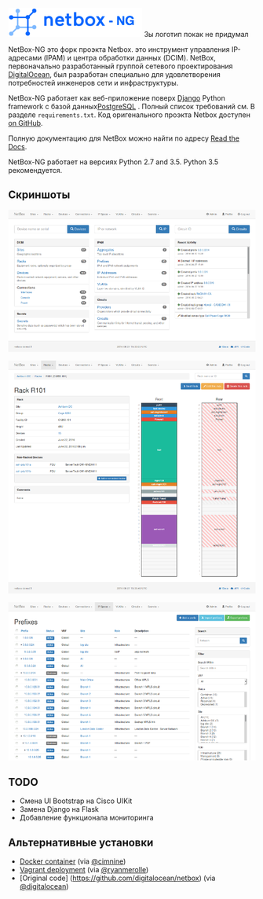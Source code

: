 ![NetBox](docs/netbox_logo.png "NetBox logo") Зы логотип покак не придумал 

NetBox-NG это форк проэкта Netbox.  это инструмент управления IP-адресами (IPAM) и центра обработки данных (DCIM). NetBox, первоначально разработанный группой сетевого проектирования [DigitalOcean](https://www.digitalocean.com/), был разработан специально для удовлетворения потребностей инженеров сети и инфраструктуры.

NetBox-NG работает как веб-приложение поверх [Django](https://www.djangoproject.com/) Python framework c  базой данныx[PostgreSQL](http://www.postgresql.org/) . Полный список требований см. В разделе `requirements.txt`. Код оригенального проэкта Netbox доступен [on GitHub](https://github.com/digitalocean/netbox).

Полную документацию для NetBox можно найти по адресу [Read the Docs](http://netbox.readthedocs.io/en/stable/).

NetBox-NG работает на версиях Python 2.7 and 3.5.  Python 3.5 рекомендуется.

## Скриншоты

![Screenshot of main page](docs/media/screenshot1.png "Main page")

![Screenshot of rack elevation](docs/media/screenshot2.png "Rack elevation")

![Screenshot of prefix hierarchy](docs/media/screenshot3.png "Prefix hierarchy")

## TODO

*  Смена UI Bootstrap на Cisco UIKit
*  Замена Django на Flask
*  Добавление функционала мониторинга


## Альтернативные установки

* [Docker container](https://github.com/ninech/netbox-docker) (via [@cimnine](https://github.com/cimnine))
* [Vagrant deployment](https://github.com/ryanmerolle/netbox-vagrant) (via [@ryanmerolle](https://github.com/ryanmerolle))
* [Original code] (https://github.com/digitalocean/netbox) (via [@digitalocean](https://github.com/digitalocean))
